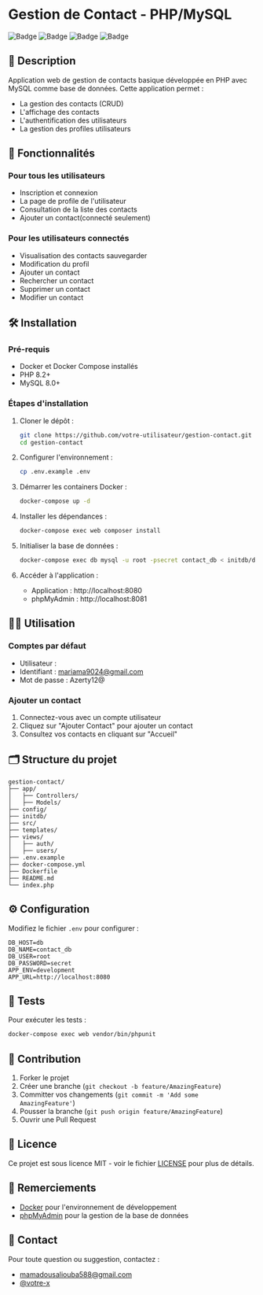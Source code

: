 # Gestion de Contact - PHP/MySQL

![Badge](https://img.shields.io/badge/version-1.0.0-blue)
![Badge](https://img.shields.io/badge/license-MIT-green)
![Badge](https://img.shields.io/badge/php-8.2+-brightgreen)
![Badge](https://img.shields.io/badge/mysql-8.0+-orange)

## 📖 Description

Application web de gestion de contacts basique développée en PHP avec MySQL comme base de données. Cette application permet :

- La gestion des contacts (CRUD)
- L'affichage des contacts
- L'authentification des utilisateurs 
- La gestion des profiles utilisateurs


## 🚀 Fonctionnalités

### Pour tous les utilisateurs

- Inscription et connexion
- La page de profile de l'utilisateur
- Consultation de la liste des contacts
- Ajouter un contact(connecté seulement)

### Pour les utilisateurs connectés

- Visualisation des contacts sauvegarder
- Modification du profil
- Ajouter un contact
- Rechercher un contact
- Supprimer un contact
- Modifier un contact


## 🛠️ Installation

### Pré-requis

- Docker et Docker Compose installés
- PHP 8.2+
- MySQL 8.0+


### Étapes d'installation

1. Cloner le dépôt :

   ```bash
   git clone https://github.com/votre-utilisateur/gestion-contact.git
   cd gestion-contact
   ```

2. Configurer l'environnement :

   ```bash
   cp .env.example .env
   ```

3. Démarrer les containers Docker :

   ```bash
   docker-compose up -d
   ```

4. Installer les dépendances :

   ```bash
   docker-compose exec web composer install
   ```

5. Initialiser la base de données :

   ```bash
   docker-compose exec db mysql -u root -psecret contact_db < initdb/db.sql
   ```

6. Accéder à l'application :
   - Application : http://localhost:8080
   - phpMyAdmin : http://localhost:8081

## 🧑‍💻 Utilisation

### Comptes par défaut

   - Utilisateur :
   - Identifiant : mariama9024@gmail.com
   - Mot de passe : Azerty12@

### Ajouter un contact

1. Connectez-vous avec un compte utilisateur
2. Cliquez sur "Ajouter Contact" pour ajouter un contact
3. Consultez vos contacts en cliquant sur "Accueil" 


## 🗂️ Structure du projet

```
gestion-contact/
├── app/
│   ├── Controllers/
│   ├── Models/
├── config/
├── initdb/
├── src/
├── templates/
├── views/
│   ├── auth/
│   ├── users/
├── .env.example
├── docker-compose.yml
├── Dockerfile
├── README.md
└── index.php
```

## ⚙️ Configuration

Modifiez le fichier `.env` pour configurer :

```env
DB_HOST=db
DB_NAME=contact_db
DB_USER=root
DB_PASSWORD=secret
APP_ENV=development
APP_URL=http://localhost:8080
```

## 🧪 Tests

Pour exécuter les tests :

```bash
docker-compose exec web vendor/bin/phpunit
```

## 🤝 Contribution

1. Forker le projet
2. Créer une branche (`git checkout -b feature/AmazingFeature`)
3. Committer vos changements (`git commit -m 'Add some AmazingFeature'`)
4. Pousser la branche (`git push origin feature/AmazingFeature`)
5. Ouvrir une Pull Request

## 📄 Licence

Ce projet est sous licence MIT - voir le fichier [LICENSE](LICENSE) pour plus de détails.

## 🙏 Remerciements


- [Docker](https://www.docker.com/) pour l'environnement de développement
- [phpMyAdmin](https://www.phpmyadmin.net/) pour la gestion de la base de données

## 📧 Contact

Pour toute question ou suggestion, contactez :

- [mamadousaliouba588@gmail.com](mailto:mamadousaliouba588@gmail.com)
- [@votre-x](https://x.com/@xenon0567)
